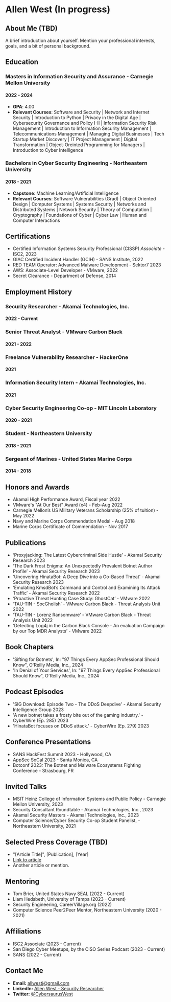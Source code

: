 # Allen West (In progress)

## About Me (TBD)
A brief introduction about yourself. Mention your professional interests, goals, and a bit of personal background.

## Education
### Masters in Information Security and Assurance - Carnegie Mellon University
#### 2022 - 2024
- **GPA**: 4.00
- **Relevant Courses**: Software and Security | Network and Internet Security | Introduction to Python | Privacy in the Digital Age | Cybersecurity Governance and Policy I-II | Information Security Risk Management | Introduction to Information Security Management | Telecommunications Management | Managing Digital Businesses | Tech Startup Market Discovery | IT Project Management | Digital Transformation | Object-Oreinted Programming for Managers | Introduction to Cyber Intelligence

### Bachelors in Cyber Security Engineering - Northeastern University
#### 2018 - 2021
- **Capstone**: Machine Learning/Artificial Intelligence
- **Relevant Courses**: Software Vulnerabilities (Grad) | Object Oriented Design | Computer Systems | Systems Security | Networks and Distributed Systems | Network Security | Theory of Computation | Cryptography | Foundations of Cyber | Cyber Law | Human and Computer Interactions

## Certifications
- Certified Information Systems Security Professional (CISSP) *Associate* - ISC2, 2023
- GIAC Certified Incident Handler (GCIH) - SANS Institute, 2022
- RED TEAM Operator: Advanced Malware Development - Sektor7 2023
- AWS: Associate-Level Developer - VMware, 2022
- Secret Clearance - Department of Defense, 2014

## Employment History
### Security Researcher - Akamai Technologies, Inc.
#### 2022 - Current

### Senior Threat Analyst - VMware Carbon Black
#### 2021 - 2022

### Freelance Vulnerability Researcher - HackerOne
#### 2021

### Information Security Intern - Akamai Technologies, Inc.
#### 2021

### Cyber Security Engineering Co-op - MIT Lincoln Laboratory
#### 2020 - 2021

### Student - Northeastern University
#### 2018 - 2021

### Sergeant of Marines - United States Marine Corps
#### 2014 - 2018

## Honors and Awards
- Akamai High Performance Award, Fiscal year 2022
- VMware's "At Our Best" Award (x4) - Feb-Aug 2022
- Carnegie Mellon’s US Military Veterans Scholarship (25% of tuition) - May 2022
- Navy and Marine Corps Commendation Medal - Aug 2018
- Marine Corps Certificate of Commendation - Nov 2017

## Publications
- ‘Proxyjacking: The Latest Cybercriminal Side Hustle’ - Akamai Security Research 2023
- ‘The Dark Frost Enigma: An Unexpectedly Prevalent Botnet Author Profile’ - Akamai Security Research 2023
- ‘Uncovering HinataBot: A Deep Dive into a Go-Based Threat’ - Akamai Security Research 2023
- ‘Emulating KmsdBot’s Command and Control and Examining Its Attack Traffic’ - Akamai Security Research 2022
- ‘Proactive Threat Hunting Case Study: GhostCat’ - VMware 2022
- ‘TAU-TIN - SocGholish’ - VMware Carbon Black  - Threat Analysis Unit 2022
- ‘TAU-TIN - Lorenz Ransomware’ - VMware Carbon Black  - Threat Analysis Unit 2022
- ‘Detecting Log4j in the Carbon Black Console - An evaluation Campaign by our Top MDR Analysts’ - VMware 2022

## Book Chapters
- 'Sifting for Botnets', In: "97 Things Every AppSec Professional Should Know", O'Reilly Media, Inc., 2024
- 'In Denial of Your Services', In: "97 Things Every AppSec Professional Should Know", O'Reilly Media, Inc., 2024

## Podcast Episodes
- 'SIG Download: Episode Two - The DDoS Deepdive' - Akamai Security Intelligence Group 2023
- 'A new botnet takes a frosty bite out of the gaming industry.' - CyberWire (Ep. 285) 2023
- 'HinataBot focuses on DDoS attack.' - CyberWire (Ep. 279) 2023

## Conference Presentations
- SANS HackFest Summit 2023 - Hollywood, CA 
- AppSec SoCal 2023 - Santa Monica, CA
- Botconf 2023: The Botnet and Malware Ecosystems Fighting Conference - Strasbourg, FR

## Invited Talks
- MSIT Heinz College of Information Systems and Public Policy - Carnegie Mellon University, 2023
- Security Consultant Roundtable - Akamai Technologies, Inc., 2023
- Akamai Security Masters - Akamai Technologies, Inc., 2023
- Computer Science/Cyber Security Co-op Student Panelist, - Northeastern University, 2021

## Selected Press Coverage (TBD)
- "[Article Title]", [Publication], [Year]
- [Link to article](URL)
- Another article or mention.

## Mentoring
- Tom Brier, United States Navy SEAL (2022 - Current)
- Liam Hedsbeth, University of Tampa (2023 - Current)
- Security Engineering, CareerVillage.org (2022)
- Computer Science Peer2Peer Mentor, Northeastern University (2020 - 2021)

## Affiliations
- ISC2 Associate (2023 - Current)
- San Diego Cyber Meetups, by the CISO Series Podcast (2023 - Current)
- SANS (2022 - Current)

## Contact Me
- **Email:** [allwestj@gmail.com](mailto:allwestj@gmail.com)
- **LinkedIn:** [Allen West - Security Researcher](https://www.linkedin.com/in/allen-west-459031187/)
- **Twitter:** [@CybersaurusWest](https://twitter.com/CybersaurusWest)

